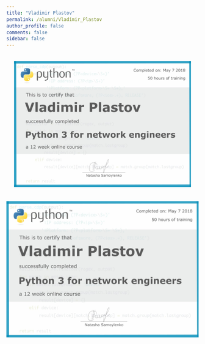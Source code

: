 ```yaml
---
title: "Vladimir Plastov"
permalink: /alumni/Vladimir_Plastov
author_profile: false
comments: false
sidebar: false
---
```


<div style="padding: 20px;">
  <img src="https://raw.githubusercontent.com/pyneng/pyneng.github.io/master/alumni/Vladimir_Plastov.png" alt="Python for network engineers">
</div>

![Python for network engineers](https://raw.githubusercontent.com/pyneng/pyneng.github.io/master/alumni/Vladimir_Plastov.png)

